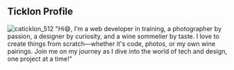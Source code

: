 ## Ticklon Profile
![caticklon_512](https://github.com/user-attachments/assets/5328a426-8f13-44b9-9d75-f00a1ab1b529)
"Hi😄, I’m a web developer in training, a photographer by passion, a designer by curiosity, and a wine sommelier by taste.
I love to create things from scratch—whether it's code, photos, or my own wine pairings.
Join me on my journey as I dive into the world of tech and design, one project at a time!"
